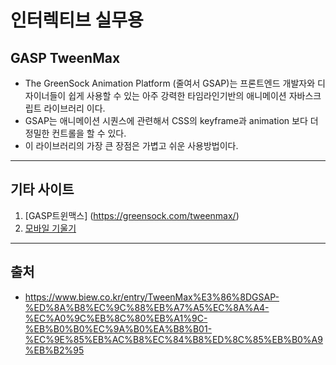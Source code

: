 # 인터렉티브 실무용

## GASP TweenMax

- The GreenSock Animation Platform (줄여서 GSAP)는 프론트엔드 개발자와 디자이너들이 쉽게 사용할 수 있는 아주 강력한 타임라인기반의 애니메이션 자바스크립트 라이브러리 이다.
- GSAP는 애니메이션 시퀀스에 관련해서 CSS의 keyframe과 animation 보다 더 정밀한 컨트롤을 할 수 있다.
- 이 라이브러리의 가장 큰 장점은 가볍고 쉬운 사용방법이다.

---

## 기타 사이트

1. [GASP트윈맥스] (https://greensock.com/tweenmax/)
2. [모바일 기울기](https://web.dev/native-hardware-device-orientation/)

---

## 출처

- https://www.biew.co.kr/entry/TweenMax%E3%86%8DGSAP-%ED%8A%B8%EC%9C%88%EB%A7%A5%EC%8A%A4-%EC%A0%9C%EB%8C%80%EB%A1%9C-%EB%B0%B0%EC%9A%B0%EA%B8%B01-%EC%9E%85%EB%AC%B8%EC%84%B8%ED%8C%85%EB%B0%A9%EB%B2%95
